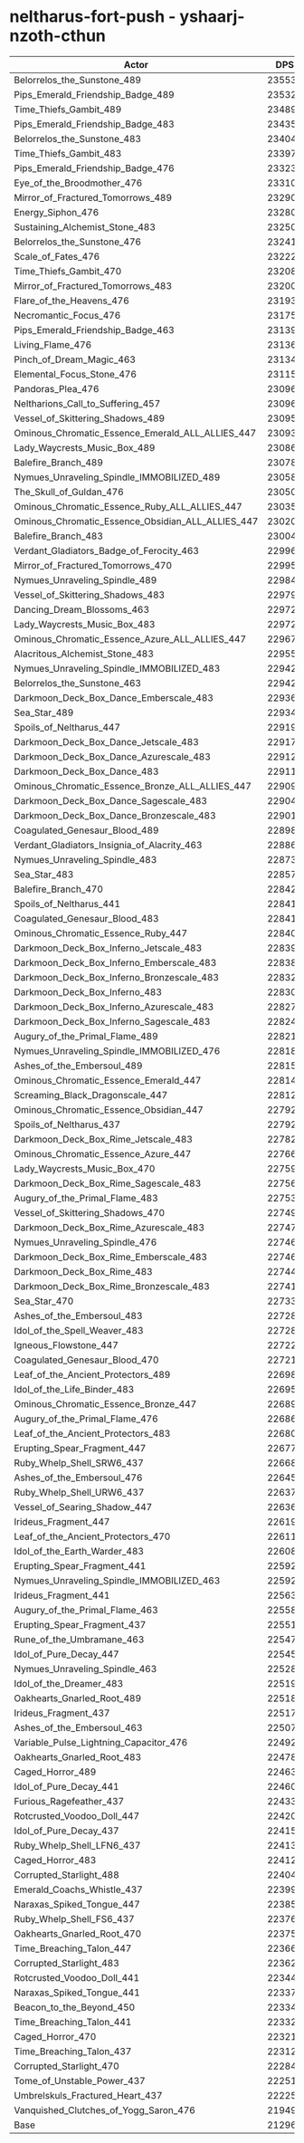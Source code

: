 # neltharus-fort-push - yshaarj-nzoth-cthun
| Actor | DPS | Increase |
|---|:---:|:---:|
|Belorrelos_the_Sunstone_489|235534|10.60%|
|Pips_Emerald_Friendship_Badge_489|235321|10.50%|
|Time_Thiefs_Gambit_489|234898|10.30%|
|Pips_Emerald_Friendship_Badge_483|234352|10.04%|
|Belorrelos_the_Sunstone_483|234044|9.90%|
|Time_Thiefs_Gambit_483|233972|9.87%|
|Pips_Emerald_Friendship_Badge_476|233239|9.52%|
|Eye_of_the_Broodmother_476|233105|9.46%|
|Mirror_of_Fractured_Tomorrows_489|232901|9.36%|
|Energy_Siphon_476|232806|9.32%|
|Sustaining_Alchemist_Stone_483|232503|9.18%|
|Belorrelos_the_Sunstone_476|232411|9.13%|
|Scale_of_Fates_476|232224|9.05%|
|Time_Thiefs_Gambit_470|232086|8.98%|
|Mirror_of_Fractured_Tomorrows_483|232009|8.94%|
|Flare_of_the_Heavens_476|231938|8.91%|
|Necromantic_Focus_476|231754|8.82%|
|Pips_Emerald_Friendship_Badge_463|231399|8.66%|
|Living_Flame_476|231360|8.64%|
|Pinch_of_Dream_Magic_463|231346|8.63%|
|Elemental_Focus_Stone_476|231158|8.55%|
|Pandoras_Plea_476|230966|8.45%|
|Neltharions_Call_to_Suffering_457|230963|8.45%|
|Vessel_of_Skittering_Shadows_489|230950|8.45%|
|Ominous_Chromatic_Essence_Emerald_ALL_ALLIES_447|230936|8.44%|
|Lady_Waycrests_Music_Box_489|230863|8.41%|
|Balefire_Branch_489|230787|8.37%|
|Nymues_Unraveling_Spindle_IMMOBILIZED_489|230589|8.28%|
|The_Skull_of_Guldan_476|230501|8.24%|
|Ominous_Chromatic_Essence_Ruby_ALL_ALLIES_447|230357|8.17%|
|Ominous_Chromatic_Essence_Obsidian_ALL_ALLIES_447|230202|8.10%|
|Balefire_Branch_483|230043|8.02%|
|Verdant_Gladiators_Badge_of_Ferocity_463|229961|7.98%|
|Mirror_of_Fractured_Tomorrows_470|229955|7.98%|
|Nymues_Unraveling_Spindle_489|229841|7.93%|
|Vessel_of_Skittering_Shadows_483|229791|7.90%|
|Dancing_Dream_Blossoms_463|229729|7.87%|
|Lady_Waycrests_Music_Box_483|229724|7.87%|
|Ominous_Chromatic_Essence_Azure_ALL_ALLIES_447|229678|7.85%|
|Alacritous_Alchemist_Stone_483|229550|7.79%|
|Nymues_Unraveling_Spindle_IMMOBILIZED_483|229429|7.73%|
|Belorrelos_the_Sunstone_463|229428|7.73%|
|Darkmoon_Deck_Box_Dance_Emberscale_483|229364|7.70%|
|Sea_Star_489|229348|7.70%|
|Spoils_of_Neltharus_447|229196|7.62%|
|Darkmoon_Deck_Box_Dance_Jetscale_483|229178|7.62%|
|Darkmoon_Deck_Box_Dance_Azurescale_483|229124|7.59%|
|Darkmoon_Deck_Box_Dance_483|229116|7.59%|
|Ominous_Chromatic_Essence_Bronze_ALL_ALLIES_447|229094|7.58%|
|Darkmoon_Deck_Box_Dance_Sagescale_483|229045|7.55%|
|Darkmoon_Deck_Box_Dance_Bronzescale_483|229018|7.54%|
|Coagulated_Genesaur_Blood_489|228982|7.52%|
|Verdant_Gladiators_Insignia_of_Alacrity_463|228863|7.47%|
|Nymues_Unraveling_Spindle_483|228739|7.41%|
|Sea_Star_483|228574|7.33%|
|Balefire_Branch_470|228424|7.26%|
|Spoils_of_Neltharus_441|228416|7.26%|
|Coagulated_Genesaur_Blood_483|228410|7.25%|
|Ominous_Chromatic_Essence_Ruby_447|228400|7.25%|
|Darkmoon_Deck_Box_Inferno_Jetscale_483|228397|7.25%|
|Darkmoon_Deck_Box_Inferno_Emberscale_483|228380|7.24%|
|Darkmoon_Deck_Box_Inferno_Bronzescale_483|228325|7.21%|
|Darkmoon_Deck_Box_Inferno_483|228306|7.21%|
|Darkmoon_Deck_Box_Inferno_Azurescale_483|228277|7.19%|
|Darkmoon_Deck_Box_Inferno_Sagescale_483|228247|7.18%|
|Augury_of_the_Primal_Flame_489|228219|7.17%|
|Nymues_Unraveling_Spindle_IMMOBILIZED_476|228184|7.15%|
|Ashes_of_the_Embersoul_489|228151|7.13%|
|Ominous_Chromatic_Essence_Emerald_447|228141|7.13%|
|Screaming_Black_Dragonscale_447|228122|7.12%|
|Ominous_Chromatic_Essence_Obsidian_447|227929|7.03%|
|Spoils_of_Neltharus_437|227928|7.03%|
|Darkmoon_Deck_Box_Rime_Jetscale_483|227823|6.98%|
|Ominous_Chromatic_Essence_Azure_447|227669|6.91%|
|Lady_Waycrests_Music_Box_470|227594|6.87%|
|Darkmoon_Deck_Box_Rime_Sagescale_483|227562|6.86%|
|Augury_of_the_Primal_Flame_483|227539|6.85%|
|Vessel_of_Skittering_Shadows_470|227493|6.82%|
|Darkmoon_Deck_Box_Rime_Azurescale_483|227476|6.82%|
|Nymues_Unraveling_Spindle_476|227469|6.81%|
|Darkmoon_Deck_Box_Rime_Emberscale_483|227465|6.81%|
|Darkmoon_Deck_Box_Rime_483|227449|6.80%|
|Darkmoon_Deck_Box_Rime_Bronzescale_483|227416|6.79%|
|Sea_Star_470|227336|6.75%|
|Ashes_of_the_Embersoul_483|227284|6.73%|
|Idol_of_the_Spell_Weaver_483|227281|6.72%|
|Igneous_Flowstone_447|227221|6.70%|
|Coagulated_Genesaur_Blood_470|227211|6.69%|
|Leaf_of_the_Ancient_Protectors_489|226982|6.58%|
|Idol_of_the_Life_Binder_483|226952|6.57%|
|Ominous_Chromatic_Essence_Bronze_447|226896|6.54%|
|Augury_of_the_Primal_Flame_476|226864|6.53%|
|Leaf_of_the_Ancient_Protectors_483|226800|6.50%|
|Erupting_Spear_Fragment_447|226771|6.49%|
|Ruby_Whelp_Shell_SRW6_437|226688|6.45%|
|Ashes_of_the_Embersoul_476|226458|6.34%|
|Ruby_Whelp_Shell_URW6_437|226374|6.30%|
|Vessel_of_Searing_Shadow_447|226366|6.29%|
|Irideus_Fragment_447|226190|6.21%|
|Leaf_of_the_Ancient_Protectors_470|226119|6.18%|
|Idol_of_the_Earth_Warder_483|226086|6.16%|
|Erupting_Spear_Fragment_441|225924|6.09%|
|Nymues_Unraveling_Spindle_IMMOBILIZED_463|225920|6.09%|
|Irideus_Fragment_441|225633|5.95%|
|Augury_of_the_Primal_Flame_463|225588|5.93%|
|Erupting_Spear_Fragment_437|225512|5.89%|
|Rune_of_the_Umbramane_463|225478|5.88%|
|Idol_of_Pure_Decay_447|225459|5.87%|
|Nymues_Unraveling_Spindle_463|225287|5.79%|
|Idol_of_the_Dreamer_483|225199|5.75%|
|Oakhearts_Gnarled_Root_489|225181|5.74%|
|Irideus_Fragment_437|225170|5.73%|
|Ashes_of_the_Embersoul_463|225078|5.69%|
|Variable_Pulse_Lightning_Capacitor_476|224926|5.62%|
|Oakhearts_Gnarled_Root_483|224787|5.55%|
|Caged_Horror_489|224636|5.48%|
|Idol_of_Pure_Decay_441|224603|5.47%|
|Furious_Ragefeather_437|224330|5.34%|
|Rotcrusted_Voodoo_Doll_447|224206|5.28%|
|Idol_of_Pure_Decay_437|224159|5.26%|
|Ruby_Whelp_Shell_LFN6_437|224137|5.25%|
|Caged_Horror_483|224123|5.24%|
|Corrupted_Starlight_488|224049|5.21%|
|Emerald_Coachs_Whistle_437|223994|5.18%|
|Naraxas_Spiked_Tongue_447|223851|5.11%|
|Ruby_Whelp_Shell_FS6_437|223766|5.07%|
|Oakhearts_Gnarled_Root_470|223759|5.07%|
|Time_Breaching_Talon_447|223669|5.03%|
|Corrupted_Starlight_483|223625|5.01%|
|Rotcrusted_Voodoo_Doll_441|223448|4.92%|
|Naraxas_Spiked_Tongue_441|223377|4.89%|
|Beacon_to_the_Beyond_450|223348|4.88%|
|Time_Breaching_Talon_441|223327|4.87%|
|Caged_Horror_470|223219|4.82%|
|Time_Breaching_Talon_437|223126|4.77%|
|Corrupted_Starlight_470|222848|4.64%|
|Tome_of_Unstable_Power_437|222515|4.49%|
|Umbrelskuls_Fractured_Heart_437|222258|4.37%|
|Vanquished_Clutches_of_Yogg_Saron_476|219499|3.07%|
|Base|212960|0.00%|
